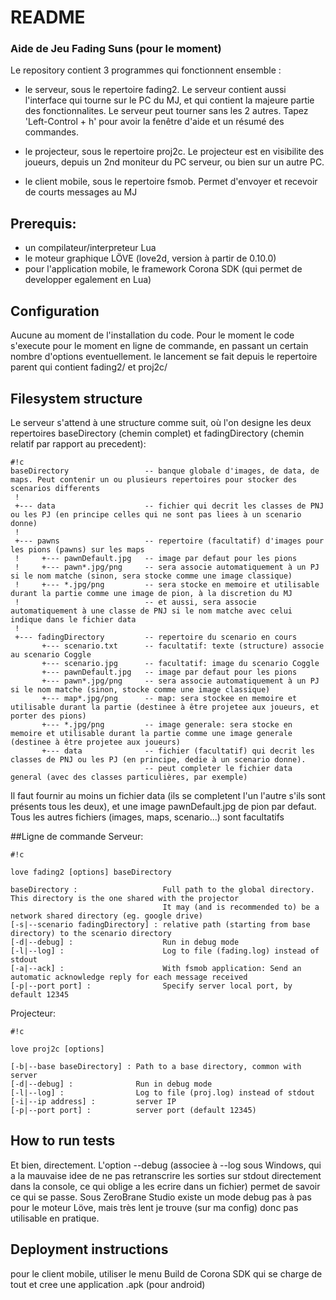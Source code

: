 # README #

### Aide de Jeu Fading Suns (pour le moment) ###

Le repository contient 3 programmes qui fonctionnent ensemble :

- le serveur, sous le repertoire fading2. Le serveur contient aussi l'interface qui tourne sur le PC du MJ, et qui contient la majeure partie des fonctionnalites. Le
  serveur peut tourner sans les 2 autres. Tapez 'Left-Control + h' pour avoir la fenêtre d'aide et un résumé des commandes.

- le projecteur, sous le repertoire proj2c. Le projecteur est en visibilite des joueurs, depuis un 2nd moniteur du PC serveur, ou bien sur un autre PC. 

- le client mobile, sous le repertoire fsmob. Permet d'envoyer et recevoir de courts messages au MJ

## Prerequis:
- un compilateur/interpreteur Lua
- le moteur graphique LÖVE (love2d, version à partir de 0.10.0)
- pour l'application mobile, le framework Corona SDK (qui permet de developper egalement en Lua)

## Configuration
Aucune au moment de l'installation du code.
Pour le moment le code s'execute pour le moment en ligne de commande, en passant un certain nombre d'options eventuellement.
le lancement se fait depuis le repertoire parent qui contient fading2/ et proj2c/

## Filesystem structure
Le serveur s'attend à une structure comme suit, où l'on designe les deux repertoires baseDirectory (chemin complet) et fadingDirectory (chemin relatif par rapport au
precedent):

```
#!c
baseDirectory                 -- banque globale d'images, de data, de maps. Peut contenir un ou plusieurs repertoires pour stocker des scenarios differents
 !
 +--- data                    -- fichier qui decrit les classes de PNJ ou les PJ (en principe celles qui ne sont pas liees à un scenario donne)
 !
 +--- pawns                   -- repertoire (facultatif) d'images pour les pions (pawns) sur les maps
 !     +--- pawnDefault.jpg   -- image par defaut pour les pions
 !     +--- pawn*.jpg/png     -- sera associe automatiquement à un PJ si le nom matche (sinon, sera stocke comme une image classique)
 !     +--- *.jpg/png         -- sera stocke en memoire et utilisable durant la partie comme une image de pion, à la discretion du MJ
 !                            -- et aussi, sera associe automatiquement à une classe de PNJ si le nom matche avec celui indique dans le fichier data
 !
 +--- fadingDirectory         -- repertoire du scenario en cours
       +--- scenario.txt      -- facultatif: texte (structure) associe au scenario Coggle
       +--- scenario.jpg      -- facultatif: image du scenario Coggle
       +--- pawnDefault.jpg   -- image par defaut pour les pions
       +--- pawn*.jpg/png     -- sera associe automatiquement à un PJ si le nom matche (sinon, stocke comme une image classique)
       +--- map*.jpg/png      -- map: sera stockee en memoire et utilisable durant la partie (destinee à être projetee aux joueurs, et porter des pions) 
       +--- *.jpg/png         -- image generale: sera stocke en memoire et utilisable durant la partie comme une image generale (destinee à être projetee aux joueurs) 
       +--- data              -- fichier (facultatif) qui decrit les classes de PNJ ou les PJ (en principe, dedie à un scenario donne).
                              -- peut completer le fichier data general (avec des classes particulières, par exemple)
```

Il faut fournir au moins un fichier data (ils se completent l'un l'autre s'ils sont présents tous les deux), et une image pawnDefault.jpg de pion par defaut. Tous les autres fichiers (images, maps, scenario...) sont facultatifs

##Ligne de commande
Serveur:

```
#!c

love fading2 [options] baseDirectory 

baseDirectory :                   Full path to the global directory. This directory is the one shared with the projector 
                                  It may (and is recommended to) be a network shared directory (eg. google drive)
[-s|--scenario fadingDirectory] : relative path (starting from base directory) to the scenario directory
[-d|--debug] :                    Run in debug mode
[-l|--log] :                      Log to file (fading.log) instead of stdout
[-a|--ack] :                      With fsmob application: Send an automatic acknowledge reply for each message received
[-p|--port port] :                Specify server local port, by default 12345
```

Projecteur:

```
#!c

love proj2c [options]

[-b|--base baseDirectory] : Path to a base directory, common with server
[-d|--debug] :              Run in debug mode
[-l|--log] :                Log to file (proj.log) instead of stdout
[-i|--ip address] :         server IP 
[-p|--port port] :          server port (default 12345)
```

## How to run tests
Et bien, directement. L'option --debug (associee à --log sous Windows, qui a la mauvaise idee de ne pas retranscrire les sorties sur stdout directement dans la console, ce qui oblige a les ecrire dans un fichier) permet de savoir ce qui se passe. Sous ZeroBrane Studio existe un mode debug pas à pas pour le moteur Löve, mais très lent je trouve (sur ma config) donc pas utilisable en pratique.


## Deployment instructions

pour le client mobile, utiliser le menu Build de Corona SDK qui se charge de tout et cree une application .apk (pour android)
